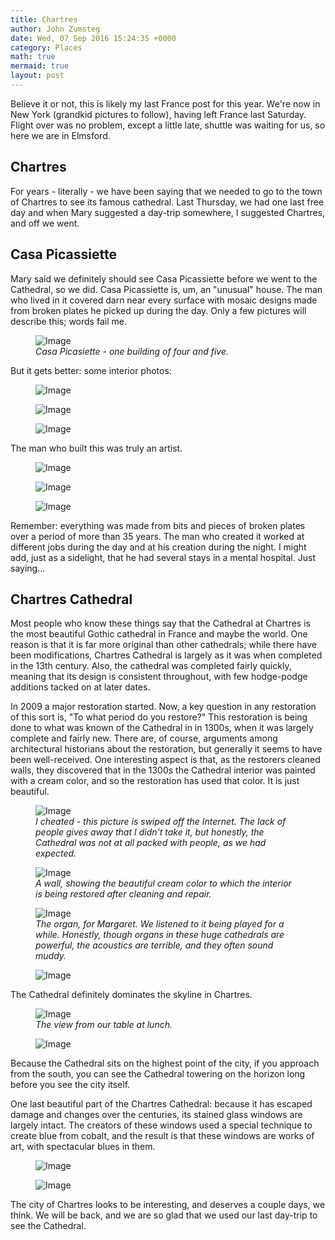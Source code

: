 ```yaml
---
title: Chartres
author: John Zumsteg
date: Wed, 07 Sep 2016 15:24:35 +0000
category: Places
math: true
mermaid: true
layout: post
---
```

Believe it or not, this is likely my last France post for this year. We're now in New York (grandkid pictures to follow), having left France last Saturday. Flight over was no problem, except a little late, shuttle was waiting for us, so here we are in Elmsford.
<h2>Chartres</h2>
For years - literally - we have been saying that we needed to go to the town of Chartres to see its famous cathedral. Last Thursday, we had one last free day and when Mary suggested a day-trip somewhere, I suggested Chartres, and off we went.
<h2>Casa Picassiette</h2>
Mary said we definitely should see Casa Picassiette before we went to the Cathedral, so we did. Casa Picassiette is, um, an "unusual" house. The man who lived in it covered darn near every surface with mosaic designs made from broken plates he picked up during the day. Only a few pictures will describe this; words fail me.

<figure>
	<img src="{{"/assets/images/2016/09/DSC05300.jpg" | prepend: site.baseurl | prepend: site.url }}" alt="Image" />
	<figcaption><em>Casa Picasiette - one building of four and five.</em></figcaption>
</figure>



But it gets better: some interior photos:

<figure>
	<img src="{{"/assets/images/2016/09/DSC05304.jpg" | prepend: site.baseurl | prepend: site.url }}" alt="Image" />
	<figcaption></figcaption>
</figure>

 <figure>
	<img src="{{"/assets/images/2016/09/DSC05326.jpg" | prepend: site.baseurl | prepend: site.url }}" alt="Image" />
	<figcaption></figcaption>
</figure>

 <figure>
	<img src="{{"/assets/images/2016/09/DSC05310.jpg" | prepend: site.baseurl | prepend: site.url }}" alt="Image" />
	<figcaption></figcaption>
</figure>



The man who built this was truly an artist.

<figure>
	<img src="{{"/assets/images/2016/09/DSC05317.jpg" | prepend: site.baseurl | prepend: site.url }}" alt="Image" />
	<figcaption></figcaption>
</figure>

 <figure>
	<img src="{{"/assets/images/2016/09/DSC05316.jpg" | prepend: site.baseurl | prepend: site.url }}" alt="Image" />
	<figcaption></figcaption>
</figure>

 <figure>
	<img src="{{"/assets/images/2016/09/DSC05315.jpg" | prepend: site.baseurl | prepend: site.url }}" alt="Image" />
	<figcaption></figcaption>
</figure>



Remember: everything was made from bits and pieces of broken plates over a period of more than 35 years. The man who created it worked at different jobs during the day and at his creation during the night. I might add, just as a sidelight, that he had several stays in a mental hospital. Just saying...
<h2>Chartres Cathedral</h2>
Most people who know these things say that the Cathedral at Chartres is the most beautiful Gothic cathedral in France and maybe the world. One reason is that it is far more original than other cathedrals; while there have been modifications, Chartres Cathedral is largely as it was when completed in the 13th century. Also, the cathedral was completed fairly quickly, meaning that its design is consistent throughout, with few hodge-podge additions tacked on at later dates.

In 2009 a major restoration started. Now, a key question in any restoration of this sort is, "To what period do you restore?" This restoration is being done to what was known of the Cathedral in in 1300s, when it was largely complete and fairly new. There are, of course, arguments among architectural historians about the restoration, but generally it seems to have been well-received. One interesting aspect is that, as the restorers cleaned walls, they discovered that in the 1300s the Cathedral interior was painted with a cream color, and so the restoration has used that color. It is just beautiful.

<figure>
	<img src="{{"/assets/images/2016/09/chartres-cathedral-interior-1024x768.jpg" | prepend: site.baseurl | prepend: site.url }}" alt="Image" />
	<figcaption><em>I cheated - this picture is swiped off the Internet. The lack of people gives away that I didn't take it, but honestly, the Cathedral was not at all packed with people, as we had expected.</em></figcaption>
</figure>



<figure>
	<img src="{{"/assets/images/2016/09/DSC05373.jpg" | prepend: site.baseurl | prepend: site.url }}" alt="Image" />
	<figcaption><em>A wall, showing the beautiful cream color to which the interior is being restored after cleaning and repair.</em></figcaption>
</figure>



<figure>
	<img src="{{"/assets/images/2016/09/DSC05370.jpg" | prepend: site.baseurl | prepend: site.url }}" alt="Image" />
	<figcaption><em>The organ, for Margaret. We listened to it being played for a while. Honestly, though organs in these huge cathedrals are powerful, the acoustics are terrible, and they often sound muddy.</em></figcaption>
</figure>



<figure>
	<img src="{{"/assets/images/2016/09/DSC05340.jpg" | prepend: site.baseurl | prepend: site.url }}" alt="Image" />
	<figcaption></figcaption>
</figure>



The Cathedral definitely dominates the skyline in Chartres.

<figure>
	<img src="{{"/assets/images/2016/09/DSC05337.jpg" | prepend: site.baseurl | prepend: site.url }}" alt="Image" />
	<figcaption><em>The view from our table at lunch.</em></figcaption>
</figure>



<figure>
	<img src="{{"/assets/images/2016/09/DSC05378.jpg" | prepend: site.baseurl | prepend: site.url }}" alt="Image" />
	<figcaption></figcaption>
</figure>



Because the Cathedral sits on the highest point of the city, if you approach from the south, you can see the Cathedral towering on the horizon long before you see the city itself.

One last beautiful part of the Chartres Cathedral: because it has escaped damage and changes over the centuries, its stained glass windows are largely intact. The creators of these windows used a special technique to create blue from cobalt, and the result is that these windows are works of art, with spectacular blues in them.

<figure>
	<img src="{{"/assets/images/2016/09/DSC05339.jpg" | prepend: site.baseurl | prepend: site.url }}" alt="Image" />
	<figcaption></figcaption>
</figure>

<figure>
	<img src="{{"/assets/images/2016/09/DSC05362.jpg" | prepend: site.baseurl | prepend: site.url }}" alt="Image" />
	<figcaption></figcaption>
</figure>



The city of Chartres looks to be interesting, and deserves a couple days, we think. We will be back, and we are so glad that we used our last day-trip to see the Cathedral.

